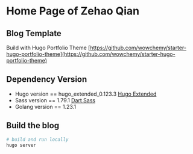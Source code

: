 # Home Page of Zehao Qian

## Blog Template

Build with Hugo Portfolio Theme [https://github.com/wowchemy/starter-hugo-portfolio-theme](https://github.com/wowchemy/starter-hugo-portfolio-theme)

## Dependency Version

* Hugo version == hugo_extended_0.123.3 [Hugo Extended](https://github.com/gohugoio/hugo/releases/tag/v0.123.3)
* Sass version == 1.79.1 [Dart Sass](https://github.com/sass/dart-sass/releases/tag/1.79.1)
* Golang version == 1.23.1

## Build the blog

```bash
# build and run locally
hugo server
```

